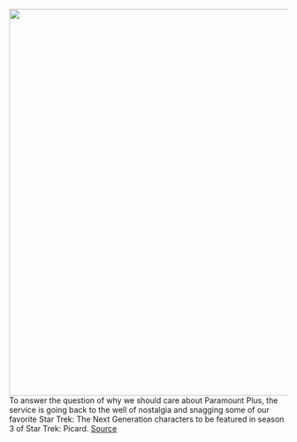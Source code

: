 <img src='https://cdn.vox-cdn.com/thumbor/3loAELlvP06Hkr4DYmJ-G0OG9jg=/0x0:1200x800/1200x800/filters:focal(504x304:696x496)/cdn.vox-cdn.com/uploads/chorus_image/image/70713284/Picard_201_TP_2707_RT.0.jpg' width='700px' /><br/>
To answer the question of why we should care about Paramount Plus, the service is going back to the well of nostalgia and snagging some of our favorite Star Trek: The Next Generation characters to be featured in season 3 of Star Trek: Picard.
<a href='https://www.theverge.com/2022/4/5/23011773/star-trek-paramount-plus-tng-picard-data-william-riker'> Source <a/>